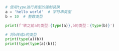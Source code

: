 
<BlogInfo id="829" title="5.类型的强制转换" author="白日梦想猿" pv=0 read_times=0 pre_cost_time="0分7秒" category="可迭代对象_迭代器和生成器" tag_list="['可迭代对象_迭代器和生成器']" create_time="2022.04.17 09:33:45" update_time="2022.04.17 09:35:57" />

```python
# 使用type进行类型的强制装换
a = 'hello world'  # 字符串类型
b = 10  # 整数类型

print(f'转之前a的类型:{type(a)},b的类型：{type(b)}')

# 将b转成a的类型
print(type(a)(b))
print(type(type(a)(b)))

```
